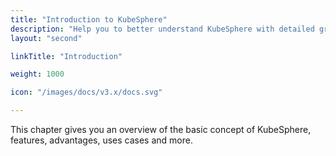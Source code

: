 ```yaml
---
title: "Introduction to KubeSphere"
description: "Help you to better understand KubeSphere with detailed graphics and contents"
layout: "second"

linkTitle: "Introduction"

weight: 1000

icon: "/images/docs/v3.x/docs.svg"

---
```


This chapter gives you an overview of the basic concept of KubeSphere, features, advantages, uses cases and more.
